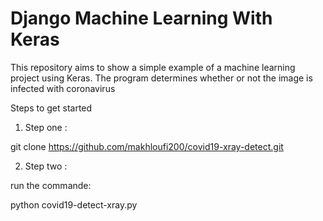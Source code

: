# Django Machine Learning With Keras


This repository aims to show a simple example of a machine learning project using Keras.
The program determines whether or not the image is infected with coronavirus

Steps to get started

1. Step one :

git clone https://github.com/makhloufi200/covid19-xray-detect.git


2. Step two :

run the commande:

python covid19-detect-xray.py